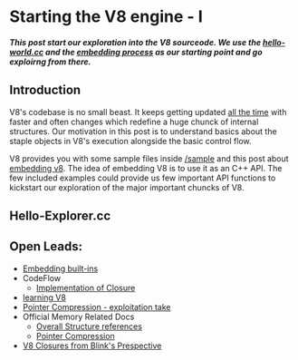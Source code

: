 # Starting the V8 engine - I
##### This post start our exploration into the V8 sourceode. We use the [hello-world.cc](https://source.chromium.org/chromium/chromium/src/+/master:v8/samples/hello-world.cc) and the [embedding process](https://v8.dev/docs/embed) as our starting point and go exploirng from there.

## Introduction

V8's codebase is no small beast. It keeps getting updated [all the time](https://chromium-review.googlesource.com/q/project:v8%252Fv8+status:open) with faster and often changes which redefine a huge chunck of internal structures. Our motivation in this post is to understand basics about the staple objects in V8's execution alongside the basic control flow.

V8 provides you with some sample files inside [/sample](https://source.chromium.org/chromium/chromium/src/+/master:v8/samples/) and this post about [embedding v8](https://v8.dev/docs/embed). The idea of embedding V8 is to use it as an C++ API. The few included examples could provide us few important API functions to kickstart our exploration of the major important chuncks of V8.

## Hello-Explorer.cc


## Open Leads:

* [Embedding built-ins](https://v8.dev/docs/embed)
* CodeFlow
    * [Implementation of Closure](https://bugzilla.mozilla.org/show_bug.cgi?id=542071)
* [learning V8](https://github.com/danbev/learning-v8)
* [Pointer Compression - exploitation take](https://blog.infosectcbr.com.au/2020/02/pointer-compression-in-v8.html)
* Official Memory Related Docs
    * [Overall Structure references](https://goo.gl/Ph4CGz) 
    * [Pointer Compression](https://v8.dev/blog/pointer-compression)
* [V8 Closures from Blink's Prespective](https://chromium.googlesource.com/chromium/src/+/master/third_party/blink/renderer/bindings/core/v8/V8BindingDesign.md)